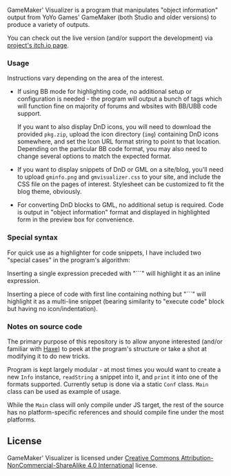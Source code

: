 GameMaker' Visualizer is a program that manipulates "object information" output from YoYo Games' GameMaker (both Studio and older versions) to produce a variety of outputs.

You can check out the live version (and/or support the development) via [project's itch.io page](http://yellowafterlife.itch.io/gmvisualizer).

### Usage
Instructions vary depending on the area of the interest.
*	If using BB mode for highlighting code, no additional setup or configuration is needed - the program will output a bunch of tags which will function fine on majority of forums and wbsites with BB/UBB code support.
	
	If you want to also display DnD icons, you will need to download the provided `pkg.zip`, upload the icon directory (`img`) containing DnD icons somewhere, and set the Icon URL format string to point to that location. Depending on the particular BB code format, you may also need to change several options to match the expected format.

*	If you want to display snippets of DnD or GML on a site/blog, you'll need to upload `gminfo.png` and `gmvisualizer.css` to your site, and include the CSS file on the pages of interest. Stylesheet can be customized to fit the blog theme, obviously.

*	For converting DnD blocks to GML, no additional setup is required. Code is output in "object information" format and displayed in highlighted form in the preview box for convenience.

### Special syntax
For quick use as a highlighter for code snippets, I have included two "special cases" in the program's algorithm:

Inserting a single expression preceded with "```" will highlight it as an inline expression.

Inserting a piece of code with first line containing nothing but "```" will highlight it as a multi-line snippet (bearing similarity to "execute code" block but having no icon/indentation).

### Notes on source code
The primary purpose of this repository is to allow anyone interested (and/or familiar with [Haxe](http://haxe.org/)) to peek at the program's structure or take a shot at modifying it to do new tricks.

Program is kept largely modular - at most times you would want to create a new `Info` instance, `readString` a snippet into it, and `print` it into one of the formats supported. Currently setup is done via a static `Conf` class. `Main` class can be used as example of usage.

While the `Main` class will only compile under JS target, the rest of the source has no platform-specific references and should compile fine under the most platforms.

## License
GameMaker' Visualizer is licensed under [Creative Commons Attribution-NonCommercial-ShareAlike 4.0 International](https://creativecommons.org/licenses/by-nc-sa/4.0/) license.
